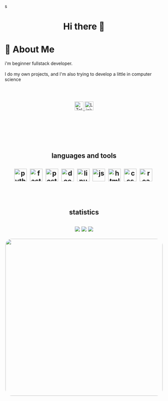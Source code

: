 s<div id="header" align="center">
<h1>Hi there 👋</h1>
</div>

# 🌟 About Me
i'm beginner fullstack developer.<br></br> 
I do my own projects, and I'm also trying to develop a little in computer science
&nbsp;


<!-- <div id="socials" align="center">
  <a href="#">Linkedin</a>
  <a href="https://t.me/Akamorii">Telegram</a>
</div> -->
<br></br> 
<div align="center">
  <a href="https://t.me/Akamorii" target="_blank">
    <img src="https://img.shields.io/badge/Telegram-%40Akamorii-blue?style=flat-square&logo=telegram" alt="Telegram" height="28"/>
  </a>
  <a href="#" target="_blank">
    <img src="https://img.shields.io/badge/LinkedIn-Profile-informational?style=flat-square&logo=linkedin" alt="LinkedIn" height="28"/>
  </a>
</div>
<br></br>
&nbsp;


<br></br> 
<div align="center">
  <h2>languages and tools<h2>
<img src="https://cdn.jsdelivr.net/gh/devicons/devicon@latest/icons/python/python-original.svg" title="python" width="40" height="40"/>&nbsp;
<img src="https://cdn.jsdelivr.net/gh/devicons/devicon@latest/icons/fastapi/fastapi-original.svg" title="fastapi" width="40" height="40"/>&nbsp;
<img src="https://cdn.jsdelivr.net/gh/devicons/devicon@latest/icons/postgresql/postgresql-plain.svg" title="postgresql" width="40" height="40"/>&nbsp;
<img src="https://cdn.jsdelivr.net/gh/devicons/devicon@latest/icons/docker/docker-original.svg" title="docker" width="40" height="40"/>&nbsp;
<img src="https://cdn.jsdelivr.net/gh/devicons/devicon@latest/icons/linux/linux-original.svg" title="linux" width="40" height="40"/>&nbsp;
<img src="https://cdn.jsdelivr.net/gh/devicons/devicon@latest/icons/javascript/javascript-original.svg" title="js" width="40" height="40"/>&nbsp;
<img src="https://cdn.jsdelivr.net/gh/devicons/devicon@latest/icons/html5/html5-plain.svg" title="html" width="40" height="40"/>&nbsp;
<img src="https://cdn.jsdelivr.net/gh/devicons/devicon@latest/icons/css3/css3-plain.svg" title="css" width="40" height="40"/>&nbsp;
<img src="https://cdn.jsdelivr.net/gh/devicons/devicon@latest/icons/react/react-original.svg" title="react" width="40" height="40"/>&nbsp;
</div>
<br></br> 


<div align="center">
  <h2>statistics<h2>
<img src="http://github-profile-summary-cards.vercel.app/api/cards/profile-details?username=akamorii&theme=tokyonight" />
<img src="http://github-profile-summary-cards.vercel.app/api/cards/most-commit-language?username=akamorii&theme=tokyonight" />
<img src="http://github-profile-summary-cards.vercel.app/api/cards/stats?username=akamorii&theme=tokyonight" />

</div>


  

<div align="center">
  <img src="https://i.pinimg.com/1200x/a1/36/4a/a1364a778769583350f163d5089c4a4f.jpg" width="500" style="border-radius:20px"/>
</div>

